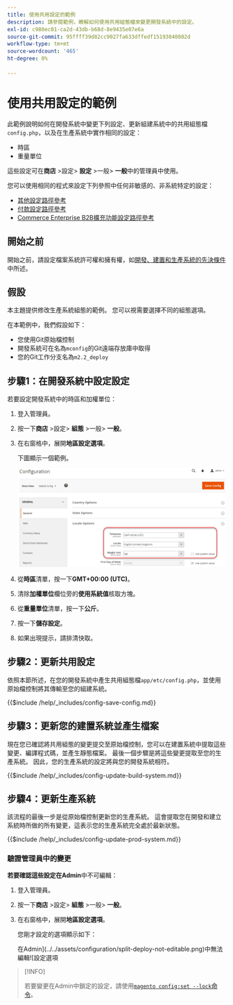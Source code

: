 ```yaml
---
title: 使用共用設定的範例
description: 請參閱範例，瞭解如何使用共用組態檔來變更開發系統中的設定。
exl-id: c980ec01-ca2d-43db-b68d-8e9435e07e6a
source-git-commit: 95ffff39d82cc9027fa633dffedf15193040802d
workflow-type: tm+mt
source-wordcount: '465'
ht-degree: 0%

---
```


# 使用共用設定的範例

此範例說明如何在開發系統中變更下列設定、更新組建系統中的共用組態檔`config.php`，以及在生產系統中實作相同的設定：

- 時區
- 重量單位

這些設定可在&#x200B;**商店** >設定> **設定** >一般> **一般**&#x200B;中的管理員中使用。

您可以使用相同的程式來設定下列參照中任何非敏感的、非系統特定的設定：

- [其他設定路徑參考](../reference/config-reference-general.md)
- [付款設定路徑參考](../reference/config-reference-payment.md)
- [Commerce Enterprise B2B擴充功能設定路徑參考](../reference/config-reference-b2b.md)

## 開始之前

開始之前，請設定檔案系統許可權和擁有權，如[開發、建置和生產系統的先決條件](../deployment/prerequisites.md)中所述。

## 假設

本主題提供修改生產系統組態的範例。 您可以視需要選擇不同的組態選項。

在本範例中，我們假設如下：

- 您使用Git原始檔控制
- 開發系統可在名為`mconfig`的Git遠端存放庫中取得
- 您的Git工作分支名為`m2.2_deploy`

## 步驟1：在開發系統中設定設定

若要設定開發系統中的時區和加權單位：

1. 登入管理員。
1. 按一下&#x200B;**商店** >設定> **組態** >一般> **一般**。
1. 在右窗格中，展開&#x200B;**地區設定選項**。

   下圖顯示一個範例。

   ![在開發系統中設定地區設定選項](../../assets/configuration/split-deploy-set-locale.png)

1. 從&#x200B;**時區**&#x200B;清單，按一下&#x200B;**GMT+00:00 (UTC)**。
1. 清除&#x200B;**加權單位**&#x200B;欄位旁的&#x200B;**使用系統值**&#x200B;核取方塊。
1. 從&#x200B;**重量單位**&#x200B;清單，按一下&#x200B;**公斤**。
1. 按一下&#x200B;**儲存設定**。
1. 如果出現提示，請排清快取。

## 步驟2：更新共用設定

依照本節所述，在您的開發系統中產生共用組態檔`app/etc/config.php`，並使用原始檔控制將其傳輸至您的組建系統。

{{$include /help/_includes/config-save-config.md}}

## 步驟3：更新您的建置系統並產生檔案

現在您已確認將共用組態的變更提交至原始檔控制，您可以在建置系統中提取這些變更、編譯程式碼，並產生靜態檔案。 最後一個步驟是將這些變更提取至您的生產系統。 因此，您的生產系統的設定將與您的開發系統相符。

{{$include /help/_includes/config-update-build-system.md}}

## 步驟4：更新生產系統

該流程的最後一步是從原始檔控制更新您的生產系統。 這會提取您在開發和建立系統時所做的所有變更，這表示您的生產系統完全處於最新狀態。

{{$include /help/_includes/config-update-prod-system.md}}

### 驗證管理員中的變更

**若要確認這些設定在Admin**&#x200B;中不可編輯：

1. 登入管理員。
1. 按一下&#x200B;**商店** >設定> **組態** >一般> **一般**。
1. 在右窗格中，展開&#x200B;**地區設定選項**。

   您剛才設定的選項顯示如下：

   在Admin](../../assets/configuration/split-deploy-not-editable.png)中無法編輯![設定選項

>[!INFO]
>
>若要變更在Admin中鎖定的設定，請使用[`magento config:set --lock`命令](../cli/set-configuration-values.md)。
